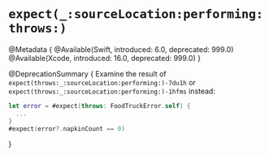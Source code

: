 # ``expect(_:sourceLocation:performing:throws:)``

<!--
This source file is part of the Swift.org open source project

Copyright (c) 2023 Apple Inc. and the Swift project authors
Licensed under Apache License v2.0 with Runtime Library Exception

See https://swift.org/LICENSE.txt for license information
See https://swift.org/CONTRIBUTORS.txt for Swift project authors
-->

@Metadata {
  @Available(Swift, introduced: 6.0, deprecated: 999.0)
  @Available(Xcode, introduced: 16.0, deprecated: 999.0)
}

@DeprecationSummary {
  Examine the result of ``expect(throws:_:sourceLocation:performing:)-7du1h`` or
  ``expect(throws:_:sourceLocation:performing:)-1hfms`` instead:
  
  ```swift
  let error = #expect(throws: FoodTruckError.self) {
    ...
  }
  #expect(error?.napkinCount == 0)
  ```
}
